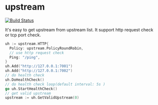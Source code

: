 # upstream

[![Build Status](https://img.shields.io/travis/vicanso/upstream.svg?label=linux+build)](https://travis-ci.org/vicanso/upstream)


It's easy to get upstream from upstream list. It support http request check or tcp port check.


```go
uh := upstream.HTTP{
  Policy: upstream.PolicyRoundRobin,
  // use http request check
  Ping: "/ping",
}
uh.Add("http://127.0.0.1:7001")
uh.Add("http://127.0.0.1:7002")
// do health check
uh.DoHealthCheck()
// do health check loop(default interval: 5s )
go uh.StartHealthCheck()
// get valid upstream
upstream := uh.GetValidUpstream(0)
```
